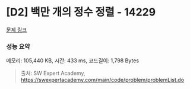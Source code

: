 # [D2] 백만 개의 정수 정렬 - 14229 

[문제 링크](https://swexpertacademy.com/main/code/problem/problemDetail.do?contestProbId=AX_Y-4T6-yoDFAVy) 

### 성능 요약

메모리: 105,440 KB, 시간: 433 ms, 코드길이: 1,798 Bytes



> 출처: SW Expert Academy, https://swexpertacademy.com/main/code/problem/problemList.do
